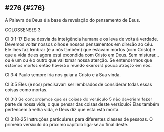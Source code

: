 ## #276 {#276}

A Palavra de Deus é a base da revelação do pensamento de Deus.

COLOSSENSES 3

Cl 3:1-17 Ele se desvia da inteligência humana e os leva de volta à verdade. Devemos voltar nossos olhos e nossos pensamentos em direção ao céu. Ele lhes faz lembrar (e a nós também) que estavam mortos (com Cristo) e que a vida deles agora está escondida com Cristo em Deus. Sem misturar... ou é um ou é o outro que vai tomar nossa atenção. Se entendermos que estamos mortos então haverá o mundo exercerá pouca atração em nós.

Cl 3:4 Paulo sempre iria nos guiar a Cristo e à Sua vinda.

Cl 3:5 Eles (e nós) precisavam ser lembrados de considerar todas essas coisas como mortas.

Cl 3:8 Se concordamos que as coisas do versículo 5 não deveriam fazer parte de nossa vida, o que pensar das coisas deste versículo? Elas também pertencem à velha vida, e Deus diz que esta está morta.

Cl 3:18-25 Instruções particulares para diferentes classes de pessoas. O primeiro versículo do próximo capítulo liga-se ao final deste.